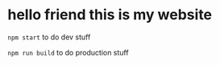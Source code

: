 # hello friend this is my website

`npm start` to do dev stuff

`npm run build` to do production stuff
